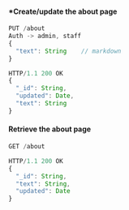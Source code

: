 #### *Create/update the about page
```javascript
PUT /about
Auth -> admin, staff
{
  "text": String    // markdown
}

HTTP/1.1 200 OK
{
  "_id": String,
  "updated": Date,
  "text": String
}
```

#### Retrieve the about page
```javascript
GET /about

HTTP/1.1 200 OK
{
  "_id": String,
  "text": String,
  "updated": Date
}
```